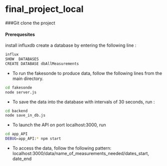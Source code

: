 # final_project_local


###Git clone the project

#### Prerequesites
install influxdb
create a database by entering the following line : 

```bash
influx
SHOW  DATABASES
CREATE DATABASE dbAllMeasurements
```

* To run the fakesonde to produce data, follow the following lines from the main directory.

```bash
cd fakesonde 
node server.js
```

* To save the data into the database with intervals of 30 seconds, run :

```bash
cd backend
node save_in_db.js
```

* To launch the API on port localhost:3000, run 

```bash
cd app_API
DEBUG=app_API:* npm start
```
* To access the data, follow the following pattern:
localhost:3000/data/name_of_measurements_needed/dates_start, date_end




